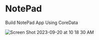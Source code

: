 # NotePad
Build NotePad App Using CoreData


![Screen Shot 2023-09-20 at 10 18 30 AM](https://github.com/HengSokun/NotePad/assets/121850563/97d83fad-f514-419a-b33f-8bb009eac7df)
